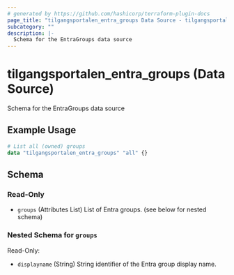 ```yaml
---
# generated by https://github.com/hashicorp/terraform-plugin-docs
page_title: "tilgangsportalen_entra_groups Data Source - tilgangsportalen"
subcategory: ""
description: |-
  Schema for the EntraGroups data source
---
```


# tilgangsportalen_entra_groups (Data Source)

Schema for the EntraGroups data source

## Example Usage

```terraform
# List all (owned) groups
data "tilgangsportalen_entra_groups" "all" {}
```

<!-- schema generated by tfplugindocs -->
## Schema

### Read-Only

- `groups` (Attributes List) List of Entra groups. (see below for nested schema)

### Nested Schema for `groups`

Read-Only:

- `displayname` (String) String identifier of the Entra group display name.

